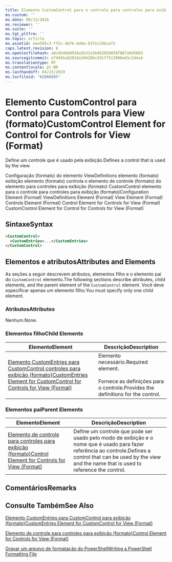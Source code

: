 ```yaml
---
title: Elemento CustomControl para o controle para controles para exibição (formato) | Microsoft Docs
ms.custom: ''
ms.date: 09/13/2016
ms.reviewer: ''
ms.suite: ''
ms.tgt_pltfrm: ''
ms.topic: article
ms.assetid: eee505c3-ff2c-4bfb-b48a-037ec34bce72
caps.latest.revision: 8
ms.openlocfilehash: a0c8548dd916a5b32a56462058858f887a9d5803
ms.sourcegitcommit: e7445ba8203da304286c591ff513900ad1c244a4
ms.translationtype: MT
ms.contentlocale: pt-BR
ms.lasthandoff: 04/23/2019
ms.locfileid: "62066695"
---
```

# <a name="customcontrol-element-for-control-for-controls-for-view-format"></a><span data-ttu-id="e8a08-102">Elemento CustomControl para Control para Controls para View (formato)</span><span class="sxs-lookup"><span data-stu-id="e8a08-102">CustomControl Element for Control for Controls for View (Format)</span></span>

<span data-ttu-id="e8a08-103">Define um controle que é usado pela exibição.</span><span class="sxs-lookup"><span data-stu-id="e8a08-103">Defines a control that is used by the view.</span></span>

<span data-ttu-id="e8a08-104">Configuração (formato) do elemento ViewDefinitions elemento (formato) exibição elemento (formato) controla o elemento de controle (formato) do elemento para controles para exibição (formato) CustomControl elemento para o controle para controles para exibição (formato)</span><span class="sxs-lookup"><span data-stu-id="e8a08-104">Configuration Element (Format) ViewDefinitions Element (Format) View Element (Format) Controls Element (Format) Control Element for Controls for View (Format) CustomControl Element for Control for Controls for View (Format)</span></span>

## <a name="syntax"></a><span data-ttu-id="e8a08-105">Sintaxe</span><span class="sxs-lookup"><span data-stu-id="e8a08-105">Syntax</span></span>

```xml
<CustomControl>
  <CustomEntries>...</CustomEntries>
</CustomControl>
```

## <a name="attributes-and-elements"></a><span data-ttu-id="e8a08-106">Elementos e atributos</span><span class="sxs-lookup"><span data-stu-id="e8a08-106">Attributes and Elements</span></span>

<span data-ttu-id="e8a08-107">As seções a seguir descrevem atributos, elementos filho e o elemento pai do `CustomControl` elemento.</span><span class="sxs-lookup"><span data-stu-id="e8a08-107">The following sections describe attributes, child elements, and the parent element of the `CustomControl` element.</span></span> <span data-ttu-id="e8a08-108">Você deve especificar apenas um elemento filho.</span><span class="sxs-lookup"><span data-stu-id="e8a08-108">You must specify only one child element.</span></span>

### <a name="attributes"></a><span data-ttu-id="e8a08-109">Atributos</span><span class="sxs-lookup"><span data-stu-id="e8a08-109">Attributes</span></span>

<span data-ttu-id="e8a08-110">Nenhum.</span><span class="sxs-lookup"><span data-stu-id="e8a08-110">None.</span></span>

### <a name="child-elements"></a><span data-ttu-id="e8a08-111">Elementos filho</span><span class="sxs-lookup"><span data-stu-id="e8a08-111">Child Elements</span></span>

|<span data-ttu-id="e8a08-112">Elemento</span><span class="sxs-lookup"><span data-stu-id="e8a08-112">Element</span></span>|<span data-ttu-id="e8a08-113">Descrição</span><span class="sxs-lookup"><span data-stu-id="e8a08-113">Description</span></span>|
|-------------|-----------------|
|[<span data-ttu-id="e8a08-114">Elemento CustomEntries para CustomControl controles para exibição (formato)</span><span class="sxs-lookup"><span data-stu-id="e8a08-114">CustomEntries Element for CustomControl for Controls for View (Format)</span></span>](./customentries-element-for-customcontrol-for-controls-for-view-format.md)|<span data-ttu-id="e8a08-115">Elemento necessário.</span><span class="sxs-lookup"><span data-stu-id="e8a08-115">Required element.</span></span><br /><br /> <span data-ttu-id="e8a08-116">Fornece as definições para o controle.</span><span class="sxs-lookup"><span data-stu-id="e8a08-116">Provides the definitions for the control.</span></span>|

### <a name="parent-elements"></a><span data-ttu-id="e8a08-117">Elementos pai</span><span class="sxs-lookup"><span data-stu-id="e8a08-117">Parent Elements</span></span>

|<span data-ttu-id="e8a08-118">Elemento</span><span class="sxs-lookup"><span data-stu-id="e8a08-118">Element</span></span>|<span data-ttu-id="e8a08-119">Descrição</span><span class="sxs-lookup"><span data-stu-id="e8a08-119">Description</span></span>|
|-------------|-----------------|
|[<span data-ttu-id="e8a08-120">Elemento de controle para controles para exibição (formato)</span><span class="sxs-lookup"><span data-stu-id="e8a08-120">Control Element for Controls for View (Format)</span></span>](./control-element-for-controls-for-view-format.md)|<span data-ttu-id="e8a08-121">Define um controle que pode ser usado pelo modo de exibição e o nome que é usado para fazer referência ao controle.</span><span class="sxs-lookup"><span data-stu-id="e8a08-121">Defines a control that can be used by the view and the name that is used to reference the control.</span></span>|

## <a name="remarks"></a><span data-ttu-id="e8a08-122">Comentários</span><span class="sxs-lookup"><span data-stu-id="e8a08-122">Remarks</span></span>

## <a name="see-also"></a><span data-ttu-id="e8a08-123">Consulte Também</span><span class="sxs-lookup"><span data-stu-id="e8a08-123">See Also</span></span>

[<span data-ttu-id="e8a08-124">Elemento CustomEntries para CustomControl para exibição (formato)</span><span class="sxs-lookup"><span data-stu-id="e8a08-124">CustomEntries Element for CustomControl for View (Format)</span></span>](./customentries-element-for-customcontrol-for-controls-for-configuration-format.md)

[<span data-ttu-id="e8a08-125">Elemento de controle para controles para exibição (formato)</span><span class="sxs-lookup"><span data-stu-id="e8a08-125">Control Element for Controls for View (Format)</span></span>](./control-element-for-controls-for-view-format.md)

[<span data-ttu-id="e8a08-126">Gravar um arquivo de formatação do PowerShell</span><span class="sxs-lookup"><span data-stu-id="e8a08-126">Writing a PowerShell Formatting File</span></span>](./writing-a-powershell-formatting-file.md)
